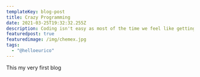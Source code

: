 ```yaml
---
templateKey: blog-post
title: Crazy Programming
date: 2021-03-25T19:32:32.255Z
description: Coding isn't easy as most of the time we feel like getting crazy.
featuredpost: true
featuredimage: /img/chemex.jpg
tags:
  - "@helloeurico"
---
```

This my very first blog